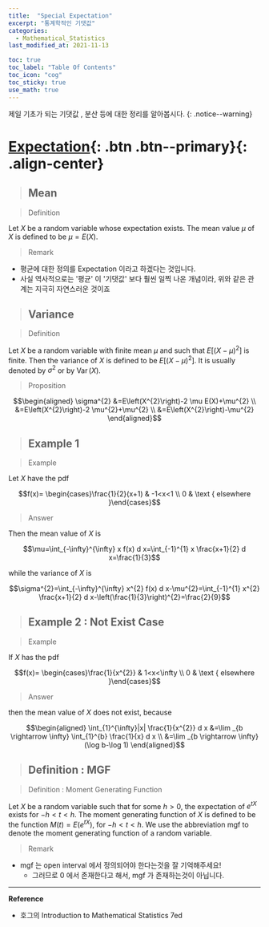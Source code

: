 ```yaml
---
title:  "Special Expectation"
excerpt: "통계학적인 기댓값"
categories:
  - Mathematical_Statistics
last_modified_at: 2021-11-13

toc: true
toc_label: "Table Of Contents"
toc_icon: "cog"
toc_sticky: true
use_math: true
---
```


 제일 기초가 되는 기댓값 , 분산 등에 대한 정리를 알아봅시다. 
{: .notice--warning}

# [Expectation](#link){: .btn .btn--primary}{: .align-center}

> ## Mean

> Definition

Let $X$ be a random variable whose expectation exists. The mean value $\mu$ of $X$ is defined to be $\mu=E(X)$.

> Remark

- 평균에 대한 정의를 Expectation 이라고 하겠다는 것입니다.
- 사실 역사적으로는 '평균' 이 '기댓값' 보다 훨씬 일찍 나온 개념이라, 위와 같은 관계는 지극히 자연스러운 것이죠

> ## Variance

> Definition

Let $X$ be a random variable with finite mean $\mu$ and such that $E\left[(X-\mu)^{2}\right]$ is finite. Then the variance of $X$ is defined to be $E\left[(X-\mu)^{2}\right]$. It is usually denoted by $\sigma^{2}$ or by $\operatorname{Var}(X)$.

> Proposition

$$\begin{aligned}
\sigma^{2} &=E\left(X^{2}\right)-2 \mu E(X)+\mu^{2} \\
&=E\left(X^{2}\right)-2 \mu^{2}+\mu^{2} \\
&=E\left(X^{2}\right)-\mu^{2}
\end{aligned}$$

> ## Example 1

> Example

Let $X$ have the pdf

$$f(x)= \begin{cases}\frac{1}{2}(x+1) & -1<x<1 \\ 0 & \text { elsewhere }\end{cases}$$

> Answer

Then the mean value of $X$ is

$$\mu=\int_{-\infty}^{\infty} x f(x) d x=\int_{-1}^{1} x \frac{x+1}{2} d x=\frac{1}{3}$$

while the variance of $X$ is

$$\sigma^{2}=\int_{-\infty}^{\infty} x^{2} f(x) d x-\mu^{2}=\int_{-1}^{1} x^{2} \frac{x+1}{2} d x-\left(\frac{1}{3}\right)^{2}=\frac{2}{9}$$

> ## Example 2 : Not Exist Case

> Example

If $X$ has the $\mathrm{pdf}$

$$f(x)= \begin{cases}\frac{1}{x^{2}} & 1<x<\infty \\ 0 & \text { elsewhere }\end{cases}$$

> Answer

then the mean value of $X$ does not exist, because

$$\begin{aligned}
\int_{1}^{\infty}|x| \frac{1}{x^{2}} d x &=\lim _{b \rightarrow \infty} \int_{1}^{b} \frac{1}{x} d x \\
&=\lim _{b \rightarrow \infty}(\log b-\log 1)
\end{aligned}$$

> ## Definition : MGF

> Definition : Moment Generating Function

Let $X$ be a random variable such that for some $h>0$, the expectation of $e^{t X}$ exists for $-h<t<h$. The moment generating function of $X$ is defined to be the function $M(t)=E\left(e^{t X}\right)$, for $-h<t<h .$ We use the abbreviation mgf to denote the moment generating function of a random variable.

> Remark

- mgf 는 open interval 에서 정의되어야 한다는것을 잘 기억해주세요! 
  - 그러므로 0 에서 존재한다고 해서, mgf 가 존재하는것이 아닙니다.

---

**Reference**

- 호그의 Introduction to Mathematical Statistics 7ed



